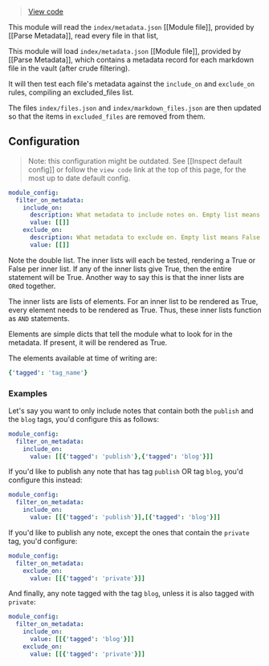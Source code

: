 > [View code](https://github.com/obsidian-html/obsidian-html/blob/master/obsidianhtml/modules/builtin/filter_on_metadata.py)

This module will read the `index/metadata.json` [[Module file]], provided by [[Parse Metadata]], read every file in that list, 

This module will load `index/metadata.json` [[Module file]], provided by [[Parse Metadata]], which contains a metadata record for each markdown file in the vault (after crude filtering).

It will then test each file's metadata against the `include_on` and `exclude_on` rules, compiling an excluded_files list.

The files `index/files.json` and `index/markdown_files.json` are then updated so that the items in `excluded_files` are removed from them.

## Configuration
> Note: this configuration might be outdated. See [[Inspect default config]] or follow the `view code` link at the top of this page, for the most up to date default config.

``` yaml
module_config:
  filter_on_metadata:
    include_on: 
      description: What metadata to include notes on. Empty list means True by default.
      value: [[]]
    exclude_on: 
      description: What metadata to exclude on. Empty list means False by default
      value: [[]]
```

Note the double list. The inner lists will each be tested, rendering a True or False per inner list. If any of the inner lists give True, then the entire statement will be True. Another way to say this is that the inner lists are `OR`ed together.

The inner lists are lists of elements. For an inner list to be rendered as True, every element needs to be rendered as True. Thus, these inner lists function as `AND` statements.

Elements are simple dicts that tell the module what to look for in the metadata. If present, it will be rendered as True.

The elements available at time of writing are:
``` yaml
{'tagged': 'tag_name'}
```

### Examples
Let's say you want to only include notes that contain both the `publish` and the `blog` tags, you'd configure this as follows:

``` yaml
module_config:
  filter_on_metadata:
    include_on:
      value: [[{'tagged': 'publish'},{'tagged': 'blog'}]] 
```

If you'd like to publish any note that has tag `publish` OR tag `blog`, you'd configure this instead:

``` yaml
module_config:
  filter_on_metadata:
    include_on:
      value: [[{'tagged': 'publish'}],[{'tagged': 'blog'}]] 
```

If you'd like to publish any note, except the ones that contain the `private` tag, you'd configure:

``` yaml
module_config:
  filter_on_metadata:
    exclude_on: 
      value: [[{'tagged': 'private'}]] 
```

And finally, any note tagged with the tag `blog`, unless it is also tagged with `private`:

``` yaml
module_config:
  filter_on_metadata:
    include_on:
      value: [[{'tagged': 'blog'}]] 
    exclude_on:
      value: [[{'tagged': 'private'}]] 
```